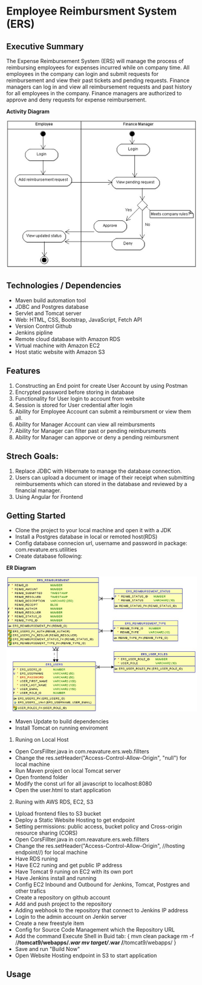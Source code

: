 # Employee Reimbursment System (ERS)

## Executive Summary

The Expense Reimbursement System (ERS) will manage the process of reimbursing employees for expenses incurred while on company time. All employees in the company can login and submit requests for reimbursement and view their past tickets and pending requests. Finance managers can log in and view all reimbursement requests and past history for all employees in the company. Finance managers are authorized to approve and deny requests for expense reimbursement.

**Activity Diagram**

![](./imgs/activity.jpg)

## Technologies / Dependencies

- Maven build automation tool
- JDBC and Postgres database
- Servlet and Tomcat server
- Web: HTML, CSS, Bootstrap, JavaScript, Fetch API
- Version Control Github
- Jenkins pipline
- Remote cloud database with Amazon RDS
- Virtual machine with Amazon EC2
- Host static website with Amazon S3

## Features

1. Constructing an End point for create User Account by using Postman
2. Encrypted password before storing in database
3. Functionality for User login to account from website
4. Session is stored for User credential after login
5. Ability for Employee Account can submit a reimbursment or view them all.
6. Ability for Manager Account can view all reimbursments
7. Ability for Manager can filter past or pending reimbursments
8. Ability for Manager can apporve or deny a pending reimbursment

## Strech Goals:

1. Replace JDBC with Hibernate to manage the database connection.
2. Users can upload a document or image of their receipt when submitting reimbursements which can stored in the database and reviewed by a financial manager.
3. Using Angular for Frontend

## Getting Started

- Clone the project to your local machine and open it with a JDK
- Install a Postgres database in local or remoted host(RDS)
- Config database connecion url, username and password in package: com.revature.ers.utilities
- Create database following:

**ER Diagram**

![](./imgs/physical.jpg)

- Maven Update to build dependencies
- Install Tomcat on running enviroment

1. Runing on Local Host

- Open CorsFillter.java in com.reavature.ers.web.fillters
- Change the res.setHeader("Access-Control-Allow-Origin", "null") for local machine
- Run Maven project on local Tomcat server
- Open frontend folder
- Modify the const url for all javascript to localhost:8080
- Open the user.html to start application

2. Runing with AWS RDS, EC2, S3

- Upload frontend files to S3 bucket
- Deploy a Static Website Hosting to get endpoint
- Setting permissions: public access, bucket policy and Cross-origin resource sharing (CORS)
- Open CorsFillter.java in com.reavature.ers.web.fillters
- Change the res.setHeader("Access-Control-Allow-Origin", //hosting endpoint//) for local machine
- Have RDS runing
- Have EC2 runing and get public IP address
- Have Tomcat 9 runing on EC2 with its own port
- Have Jenkins install and running
- Config EC2 Inbound and Outbound for Jenkins, Tomcat, Postgres and other trafics
- Create a repository on github account
- Add and push project to the repository
- Adding webhook to the repository that connect to Jenkins IP address
- Login to the admin account on Jenkin server
- Create a new freestyle item
- Config for Source Code Management which the Repository URL
- Add the command Execute Shell in Buid tab:
  {
  mvn clean package
  rm -f /**/tomcat9/webapps/_.war
  mv target/_.war /**/tomcat9/webapps/
  }
- Save and run "Build Now"
- Open Website Hosting endpoint in S3 to start application

## Usage
